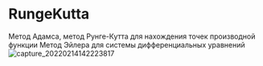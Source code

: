 # RungeKutta
Метод Адамса, метод Рунге-Кутта для нахождения точек производной функции
Метод Эйлера для системы дифференциальных уравнений
![capture_20220214142223817](https://user-images.githubusercontent.com/78315545/153818499-eb1c09cc-e554-46b7-ad23-f68e509dfcef.png)
